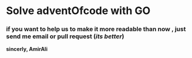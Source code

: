 # Solve adventOfcode with GO

### if you want to help us to make it more readable than now , just send me email or pull request (*its better*)


**sincerly, AmirAli**
